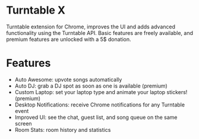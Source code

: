 Turntable X
==========

Turntable extension for Chrome, improves the UI and adds advanced functionality using the Turntable API. Basic features are freely available, and premium features are unlocked with a 5$ donation. 

Features
========
* Auto Awesome: upvote songs automatically 
* Auto DJ: grab a DJ spot as soon as one is available (premium)
* Custom Laptop: set your laptop type and animate your laptop stickers! (premium)
* Desktop Notifications: receive Chrome notifications for any Turntable event 
* Improved UI: see the chat, guest list, and song queue on the same screen
* Room Stats: room history and statistics
